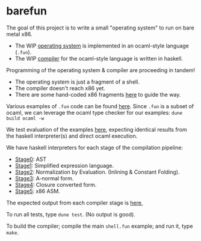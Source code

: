# barefun

The goal of this project is to write a small "operating system" to run on bare metal x86.

- The WIP [operating system](examples/shell.fun) is implemented in an ocaml-style language (`.fun`).
- The WIP [compiler](haskell/src) for the ocaml-style language is written in haskell.

Programming of the operating system & compiler are proceeding in tandem!
- The operating system is just a fragment of a shell.
- The compiler doesn't reach x86 yet.
- There are some hand-coded x86 fragments [here](x86/examples/src/repl.asm) to guide the way.

Various examples of `.fun` code can be found [here](examples). Since `.fun` is a subset of ocaml, we can leverage the ocaml type checker for our examples: `dune build ocaml -w`

We test evaluation of the examples [here](test-evaluation), expecting identical results from the haskell interpreter(s) and direct ocaml execution.

We have haskell interpreters for each stage of the compilation pipeline:
- [Stage0](haskell/src/Stage0_AST.hs): AST
- [Stage1](haskell/src/Stage1_EXP.hs): Simplified expression language.
- [Stage2](haskell/src/Stage2_NBE.hs): Normalization by Evaluation. (Inlining & Constant Folding).
- [Stage3](haskell/src/Stage3_ANF.hs): A-normal form.
- [Stage4](haskell/src/Stage4_CCF.hs): Closure converted form.
- [Stage5](haskell/src/Stage5_ASM.hs): x86 ASM.

The expected output from each compiler stage is [here](compile-examples/expected/),

To run all tests, type `dune test`. (No output is good).

To build the compiler; compile the main `shell.fun` example; and run it, type `make`.
